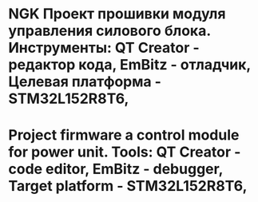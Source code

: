  NGK
 Проект прошивки модуля управления силового блока.
 Инструменты: 
 QT Creator - редактор кода,
 EmBitz - отладчик,
 Целевая платформа - STM32L152R8T6,
 =========================================================
 Project firmware a control module for  power unit.
 Tools:
 QT Creator - code editor,
 EmBitz - debugger,
 Target platform - STM32L152R8T6,
=========================================================

